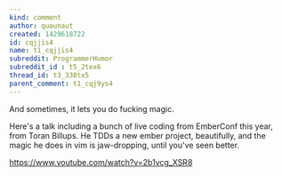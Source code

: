 ```yaml
---
kind: comment
author: quaunaut
created: 1429618722
id: cqjjis4
name: t1_cqjjis4
subreddit: ProgrammerHumor
subreddit_id : t5_2tex6
thread_id: t3_338tx5
parent_comment: t1_cqj9ys4
---
```


And sometimes, it lets you do fucking magic.

Here's a talk including a bunch of live coding from EmberConf this year, from Toran Billups. He TDDs a new ember project, beautifully, and the magic he does in vim is jaw-dropping, until you've seen better.

https://www.youtube.com/watch?v=2b1vcg_XSR8

